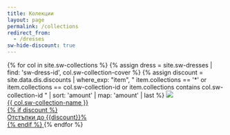 ```yaml
---
title: Колекции
layout: page
permalink: /collections
redirect_from:
  - /dresses
sw-hide-discount: true
---
```


<main class="layout">
  <div>
  {% for col in site.sw-collections %}
    {%
      assign dress = site.sw-dresses
      | find: 'sw-dress-id', col.sw-collection-cover
    %}
    {%
      assign discount = site.data.dis.discounts
      | where_exp: "item",
        "
          item.collections == '*'
          or item.collections == col.sw-collection-id
          or item.collections contains col.sw-collection-id
        "
      | sort: 'amount'
      | map: 'amount'
      | last
    %}
    <a class="home link" href="{{ col.url }}">
      <picture>
        <source media="(max-height: 899px)" srcset="{{ site.baseurl }}/assets/images/dresses/{{ dress.sw-dress-id }}-{{ dress.sw-dress-photos | first }}-640.JPG">
        <img src="{{ site.baseurl }}/assets/images/dresses/{{ dress.sw-dress-id }}-{{ dress.sw-dress-photos | first }}-1280.JPG">
      </picture>
      <div class="home link text">{{ col.sw-collection-name }}</div>
      {% if discount %}
      <div class="discount-tag">
        Отстъпки до {{discount}}%
      </div>
      {% endif %}
    </a>
  {% endfor %}
  </div>
</main>